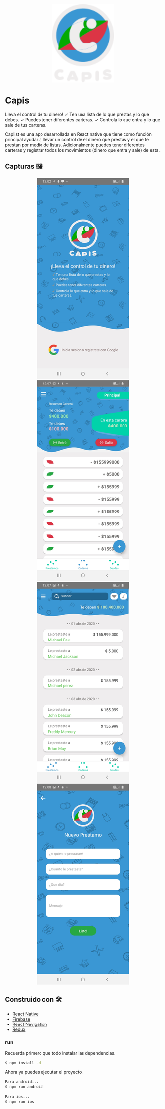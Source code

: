 <p align="center">
 <img src="./App/Assets/LogoLetras.svg" alt="Logo" width="200"/>
</p>

# Capis

Lleva el control de tu dinero!
✓ Ten una lista de lo que prestas y lo que debes.
✓ Puedes tener diferentes carteras.
✓ Controla lo que entra y lo que sale de tus carteras.


Caplist es una app desarrollada en React native que tiene como función principal ayudar a llevar un control de el dinero que prestas y el que te prestan por medio de listas. Adicionalmente puedes tener diferentes carteras y registrar todos los movimientos (dinero que entra y sale) de esta.


## Capturas  🖼️

<p align="center">
 <img src="./Mocks/Login.jpg" alt="Login.jpg" width="300"/>
 <img src="./Mocks/Carteras.jpg" alt="carteras.jpg" width="300"/>
 <img src="./Mocks/Misprestamos.jpg" alt="misprestamos.jpg" width="300"/>
 <img src="./Mocks/Nueva deuda.jpg" alt="Nueva deuda.jpg" width="300"/>
</p>

## Construido con 🛠️

* [React Native ](http://https://reactnative.dev/) 
* [Firebase](https://firebase.google.com/)
* [React Navigation](https://reactnavigation.org/)
* [Redux](https://redux.js.org/)


### run

Recuerda primero que todo instalar las dependencias.

```sh
$ npm install -d
```

Ahora ya puedes ejecutar el proyecto. 

```
Para android...
$ npm run android

Para ios...
$ npm run ios
```
